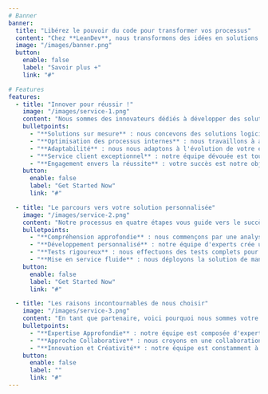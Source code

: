 ```yaml
---
# Banner
banner:
  title: "Libérez le pouvoir du code pour transformer vos processus"
  content: "Chez **LeanDev**, nous transformons des idées en solutions logicielles sur mesure, débloquant ainsi l'efficacité et la productivité de votre entreprise."
  image: "/images/banner.png"
  button:
    enable: false
    label: "Savoir plus +"
    link: "#"

# Features
features:
  - title: "Innover pour réussir !"
    image: "/images/service-1.png"
    content: "Nous sommes des innovateurs dédiés à développer des solutions logicielles sur mesure, optimisant vos processus internes pour un succès durable."
    bulletpoints:
      - "**Solutions sur mesure** : nous concevons des solutions logicielles personnalisées qui répondent spécifiquement aux  besoins de votre entreprise."
      - "**Optimisation des processus internes** : nous travaillons à améliorer l'efficacité opérationnelle en identifiant et en résolvant les goulets d'étranglement dans vos processus internes"
      - "**Adaptabilité** : nous nous adaptons à l'évolution de votre entreprise et de vos besoins pour garantir que nos solutions restent pertinentes et performantes."
      - "**Service client exceptionnel** : notre équipe dévouée est toujours disponible pour répondre à vos questions et résoudre les problèmes rapidement et efficacement."
      - "**Engagement envers la réussite** : votre succès est notre objectif ultime. Nous travaillons main dans la main avec vous pour garantir que nos solutions contribuent à l'atteinte de vos objectifs commerciaux."
    button:
      enable: false
      label: "Get Started Now"
      link: "#"

  - title: "Le parcours vers votre solution personnalisée"
    image: "/images/service-2.png"
    content: "Notre processus en quatre étapes vous guide vers le succès:"
    bulletpoints:
      - "**Compréhension approfondie** : nous commençons par une analyse approfondie de vos besoins pour concevoir une solution sur mesure."
      - "**Développement personnalisé** : notre équipe d'experts crée une solution logicielle sur mesure spécialement pour vous."
      - "**Tests rigoureux** : nous effectuons des tests complets pour garantir que la solution répond à toutes vos exigences."
      - "**Mise en service fluide** : nous déployons la solution de manière transparente pour vous permettre de profiter immédiatement de ses avantages."
    button:
      enable: false
      label: "Get Started Now"
      link: "#"

  - title: "Les raisons incontournables de nous choisir"
    image: "/images/service-3.png"
    content: "En tant que partenaire, voici pourquoi nous sommes votre choix évident:"
    bulletpoints:
      - "**Expertise Approfondie** : notre équipe est composée d'experts chevronnés dans le domaine du développement logiciel sur mesure. Nous avons une connaissance approfondie des technologies et des meilleures pratiques pour créer des solutions de haute qualité."
      - "**Approche Collaborative** : nous croyons en une collaboration étroite avec nos clients. Votre équipe fera partie intégrante du processus de développement, ce qui garantit que les solutions répondent parfaitement à vos besoins."
      - "**Innovation et Créativité** : notre équipe est constamment à la recherche de nouvelles idées et de nouvelles approches pour résoudre les défis complexes. Nous apportons une perspective créative à chaque projet." 
    button:
      enable: false
      label: ""
      link: "#"
---
```


